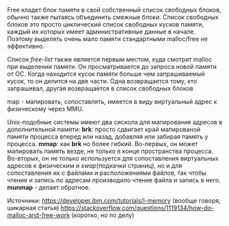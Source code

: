 Free кладет блок памяти в свой собственный список свободных блоков, обычно также пытаясь объединить смежные блоки. Список свободных блоков это просто циклический список свободных кусков памяти, каждый их которых имеет административные данные в начале. Поэтому выделять очень мало памяти стандартными malloc/free не эффективно.

Список *free-list* также является первым местом, куда смотрит malloc при выделении памяти. Он просматривается до запроса новой памяти от ОС. Когда находится кусок памяти больше чем запрашиваемый кусок, то он делится на две части. Одна возвращается тому, кто запрашивал, другая возвращается в список свободных блоков

map - мапировать, сопоставлять, имеется в виду виртуальный адрес к физическому через MMU.

Unix-подобные системы имеют два сискола для мапирования адресов в дополнительной памяти:
**brk**: просто сдвигает край мапированой памяти процесса вперед или назад, добавляя или забирая память у процесса.
**mmap**: как **brk** но более гибкий. Во-первых, он может мапировать память везде, не только в конце пространства процесса. Во-вторых, он не только используется для сопоставления виртуальных адресов к физическим и *swap*(подкачки страниц), но и для сопоставления их с файлами и расположениями файлов, так чтобы чтение и запись по адресам производило чтение файла и запись в него. **munmap** - делает обратное.

Источники:
https://developer.ibm.com/tutorials/l-memory (вообще говоря, шикарная статья)
https://stackoverflow.com/questions/1119134/how-do-malloc-and-free-work (коротко, но по делу)